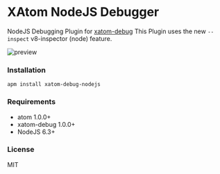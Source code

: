 # XAtom NodeJS Debugger

NodeJS Debugging Plugin for [xatom-debug](https://github.com/willyelm/xatom-debug)
This Plugin uses the new `--inspect` v8-inspector (node) feature.

![preview](https://raw.githubusercontent.com/xatom-debug/xatom-debug/master/assets/preview.png)

### Installation

```
apm install xatom-debug-nodejs
```

### Requirements
- atom 1.0.0+
- xatom-debug 1.0.0+
- NodeJS 6.3+

### License

MIT
